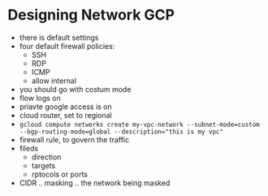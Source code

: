 # Designing Network GCP

- there is default settings
- four default firewall policies:
    - SSH
    - RDP
    - ICMP
    - allow internal
- you should go with costum mode
- flow logs on
- priavte google access is on
- cloud router, set to regional
- ```gcloud compute networks create my-vpc-network --subnet-mode=custom --bgp-routing-mode=global --description="this is my vpc"```
- firewall rule, to govern the traffic
- fileds
    - direction
    - targets
    - rptocols or ports
- CIDR .. masking .. the network being masked
